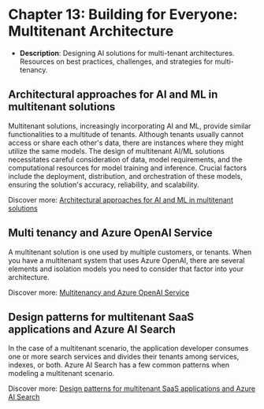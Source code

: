 # Chapter 13: Building for Everyone: Multitenant Architecture

- **Description**: Designing AI solutions for multi-tenant architectures. Resources on best practices, challenges, and strategies for multi-tenancy.

## Architectural approaches for AI and ML in multitenant solutions

Multitenant solutions, increasingly incorporating AI and ML, provide similar  functionalities to a multitude of tenants. Although tenants usually cannot access or share each other's data, there are instances where they might utilize the same models. The design of multitenant AI/ML solutions necessitates careful consideration of data, model requirements, and the computational resources for model training and inference. Crucial factors include the deployment, distribution, and orchestration of these models, ensuring the solution's accuracy, reliability, and scalability.

Discover more: [Architectural approaches for AI and ML in multitenant solutions](https://learn.microsoft.com/azure/architecture/guide/multitenant/approaches/ai-ml)

## Multi tenancy and Azure OpenAI Service

A multitenant solution is one used by multiple customers, or tenants. When you have a multitenant system that uses Azure OpenAI, there are several elements and isolation models you need to consider that factor into your architecture.

Discover more: [Multitenancy and Azure OpenAI Service](https://learn.microsoft.com/azure/architecture/guide/multitenant/service/openai)

## Design patterns for multitenant SaaS applications and Azure AI Search

In the case of a multitenant scenario, the application developer consumes one or more search services and divides their tenants among services, indexes, or both. Azure AI Search has a few common patterns when modeling a multitenant scenario.

Discover more: [Design patterns for multitenant SaaS applications and Azure AI Search](https://learn.microsoft.com/azure/search/search-modeling-multitenant-saas-applications)
